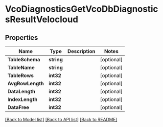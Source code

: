 # VcoDiagnosticsGetVcoDbDiagnosticsResultVelocloud

## Properties

Name | Type | Description | Notes
------------ | ------------- | ------------- | -------------
**TableSchema** | **string** |  | [optional] 
**TableName** | **string** |  | [optional] 
**TableRows** | **int32** |  | [optional] 
**AvgRowLength** | **int32** |  | [optional] 
**DataLength** | **int32** |  | [optional] 
**IndexLength** | **int32** |  | [optional] 
**DataFree** | **int32** |  | [optional] 

[[Back to Model list]](../README.md#documentation-for-models) [[Back to API list]](../README.md#documentation-for-api-endpoints) [[Back to README]](../README.md)


